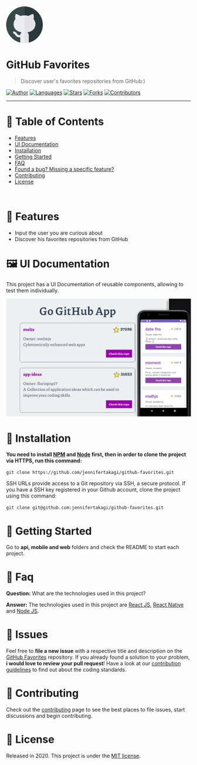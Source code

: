 <p align="left">
   <img src="docs/logo.png" width="100"/>
</p>

# GitHub Favorites

> Discover user's favorites repositories from GitHub:)

[![Author](https://img.shields.io/badge/author-jennifertakagi-ff9000?style=flat-square)](https://github.com/jennifertakagi)
[![Languages](https://img.shields.io/github/languages/count/jennifertakagi/github-favorites?color=%23ff9000&style=flat-square)](#)
[![Stars](https://img.shields.io/github/stars/jennifertakagi/github-favorites?color=ff9000&style=flat-square)](https://github.com/jennifertakagi/github-favorites/stargazers)
[![Forks](https://img.shields.io/github/forks/jennifertakagi/github-favorites?color=%23ff9000&style=flat-square)](https://github.com/jennifertakagi/github-favorites/network/members)
[![Contributors](https://img.shields.io/github/contributors/jennifertakagi/github-favorites?color=ff9000&style=flat-square)](https://github.com/jennifertakagi/github-favorites/graphs/contributors)

---

# :pushpin: Table of Contents

* [Features](#rocket-features)
* [UI Documentation](#framed_picture-ui-documentation)
* [Installation](#construction_worker-installation)
* [Getting Started](#runner-getting-started)
* [FAQ](#postbox-faq)
* [Found a bug? Missing a specific feature?](#bug-issues)
* [Contributing](#tada-contributing)
* [License](#closed_book-license)

<br />

# :rocket: Features

* Input the user you are curious about
* Discover his favorites repositories from GitHub

# :framed_picture: UI Documentation
This project has a UI Documentation of reusable components, allowing to test them individually.

<p align="left">
   <img src="docs/go-github.png"  width="600" />
</p>

# :construction_worker: Installation

**You need to install [NPM](https://www.npmjs.com/) and [Node](https://nodejs.org/en/) first, then in order to clone the project via HTTPS, run this command:**

```git clone https://github.com/jennifertakagi/github-favorites.git```

SSH URLs provide access to a Git repository via SSH, a secure protocol. If you have a SSH key registered in your Github account, clone the project using this command:

```git clone git@github.com:jennifertakagi/github-favorites.git```

# :runner: Getting Started

Go to  **api, mobile and web** folders and check the README to start each project.

# :postbox: Faq

**Question:** What are the technologies used in this project?

**Answer:** The technologies used in this project are [React JS](https://pt-br.reactjs.org/), [React Native](https://reactnative.dev/) and [Node JS](https://nodejs.org/en/).

# :bug: Issues

Feel free to **file a new issue** with a respective title and description on the [GitHub Favorites](https://github.com/jennifertakagi/github-favorites/issues) repository. If you already found a solution to your problem, **i would love to review your pull request**! Have a look at our [contribution guidelines](https://github.com/jennifertakagi/github-favorites/blob/master/CONTRIBUTING.md) to find out about the coding standards.

# :tada: Contributing

Check out the [contributing](https://github.com/jennifertakagi/github-favorites/blob/master/CONTRIBUTING.md) page to see the best places to file issues, start discussions and begin contributing.

# :closed_book: License

Released in 2020.
This project is under the [MIT license](https://github.com/jennifertakagi/github-favorites/master/LICENSE).

